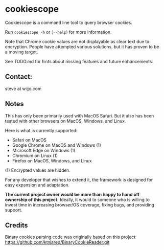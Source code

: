 # cookiescope

Cookiescope is a command line tool to query browser cookies.

Run `cookiescope -h` or (`--help`) for more information.

Note that Chrome cookie values are not displayable as clear text due to
encryption. People have attempted various solutions, but it has proven to be a
moving target.

See TODO.md for hints about missing features and future enhancements.

## Contact:

steve at wijjo.com

## Notes

This has only been primarily used with MacOS Safari. But it also has been
tested with other browsers on MacOS, Windows, and Linux.

Here is what is currently supported:

* Safari on MacOS
* Google Chrome on MacOS and Windows (1)
* Microsoft Edge on Windows (1)
* Chromium on Linux (1)
* Firefox on MacOS, Windows, and Linux

(1) Encrypted values are hidden.

For any developer that wishes to extend it, the framework is designed for easy
expansion and adaptation.

**The current project owner would be more than happy to hand off ownership of
this project.** Ideally, it would to someone who is willing to invest time in
increasing browser/OS coverage, fixing bugs, and providing support.

## Credits

Binary cookies parsing code was originally based on this project:
https://github.com/ktnjared/BinaryCookieReader.git

